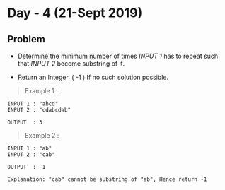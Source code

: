 # Day - 4 (21-Sept 2019)

## Problem

- Determine the minimum number of times _INPUT 1_ has to repeat such that _INPUT 2_ become substring of it.

- Return an Integer. ( -1 ) If no such solution possible.

> Example 1 :

```
INPUT 1 : "abcd"
INPUT 2 : "cdabcdab"

OUTPUT  : 3
```

> Example 2 :

```
INPUT 1 : "ab"
INPUT 2 : "cab"

OUTPUT  : -1

Explanation: "cab" cannot be substring of "ab", Hence return -1
```
